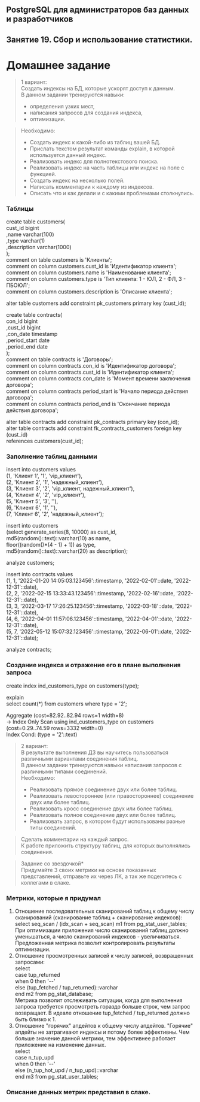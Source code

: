 ## PostgreSQL для администраторов баз данных и разработчиков ##  
## Занятие 19. Сбор и использование статистики. ##  
# Домашнее задание # 

>1 вариант:  
>Создать индексы на БД, которые ускорят доступ к данным.  
>В данном задании тренируются навыки:  
> * определения узких мест,  
> * написания запросов для создания индекса,  
> * оптимизации.  

>Необходимо:  
> * Создать индекс к какой-либо из таблиц вашей БД.  
> * Прислать текстом результат команды explain, в которой используется данный индекс.  
> * Реализовать индекс для полнотекстового поиска.  
> * Реализовать индекс на часть таблицы или индекс на поле с функцией.  
> * Создать индекс на несколько полей.  
> * Написать комментарии к каждому из индексов.  
> * Описать что и как делали и с какими проблемами столкнулись.  

### Таблицы ###
create table customers(  
   cust_id     bigint  
  ,name        varchar(100)  
  ,type        varchar(1)  
  ,description varchar(1000)  
);  
comment on table customers is 'Клиенты';  
comment on column customers.cust_id     is 'Идентификатор клиента';  
comment on column customers.name        is 'Наименование клиента';  
comment on column customers.type        is 'Тип клиента: 1 - ЮЛ, 2 - ФЛ, 3 - ПБОЮЛ';  
comment on column customers.description is 'Описание клиента';  

alter table customers add constraint pk_customers primary key (cust_id);  

create table contracts(  
   con_id       bigint  
  ,cust_id      bigint  
  ,con_date     timestamp  
  ,period_start date  
  ,period_end   date  
);  
comment on table contracts is 'Договоры';  
comment on column contracts.con_id       is 'Идентификатор договора';  
comment on column contracts.cust_id      is 'Идентификатор клиента';  
comment on column contracts.con_date     is 'Момент времени заключения договора';  
comment on column contracts.period_start is 'Начало периода действия договора';  
comment on column contracts.period_end   is 'Окончание периода действия договора';  

alter table contracts add constraint pk_contracts primary key (con_id);  
alter table contracts add constraint fk_contracts_customers foreign key (cust_id)  
  references customers(cust_id);  

### Заполнение таблиц данными ###

insert into customers values  
  (1, 'Клиент 1', '1', 'vip_клиент'),  
  (2, 'Клиент 2', '1', 'надежный_клиент'),  
  (3, 'Клиент 3', '2', 'vip_клиент, надежный_клиент'),  
  (4, 'Клиент 4', '2', 'vip_клиент'),  
  (5, 'Клиент 5', '3', ''),  
  (6, 'Клиент 6', '1', ''),  
  (7, 'Клиент 6', '2', 'надежный_клиент'); 
  
insert into customers  
 (select generate_series(8, 10000) as cust_id,  
    md5(random()::text)::varchar(10) as name,  
    floor((random()*(4 - 1) + 1)) as type,  
    md5(random()::text)::varchar(20) as description);  
 
analyze customers;  

insert into contracts values  
  (1, 1, '2022-01-20 14:05:03.123456'::timestamp, '2022-02-01'::date, '2022-12-31'::date),  
  (2, 2, '2022-02-15 13:33:43.123456'::timestamp, '2022-02-16'::date, '2022-12-31'::date),   
  (3, 3, '2022-03-17 17:26:25.123456'::timestamp, '2022-03-18'::date, '2022-12-31'::date),   
  (4, 6, '2022-04-01 11:57:06.123456'::timestamp, '2022-04-01'::date, '2022-12-31'::date),   
  (5, 7, '2022-05-12 15:07:32.123456'::timestamp, '2022-06-01'::date, '2022-12-31'::date);  

 analyze contracts;   

### Создание индекса и отражение его в плане выполнения запроса ###

create index ind_customers_type on customers(type);  

explain  
  select count(*) from customers where type = '2';  

Aggregate  (cost=82.92..82.94 rows=1 width=8)  
  ->  Index Only Scan using ind_customers_type on customers  (cost=0.29..74.59 rows=3332 width=0)  
        Index Cond: (type = '2'::text)  

>2 вариант:  
>В результате выполнения ДЗ вы научитесь пользоваться различными вариантами соединения таблиц.  
>В данном задании тренируются навыки написания запросов с различными типами соединений.  
>Необходимо:  
> * Реализовать прямое соединение двух или более таблиц.  
> * Реализовать левостороннее (или правостороннее) соединение двух или более таблиц.  
> * Реализовать кросс соединение двух или более таблиц.  
> * Реализовать полное соединение двух или более таблиц.  
> * Реализовать запрос, в котором будут использованы разные типы соединений.  

>Сделать комментарии на каждый запрос.  
>К работе приложить структуру таблиц, для которых выполнялись соединения.  

>Задание со звездочкой*  
>Придумайте 3 своих метрики на основе показанных представлений, отправьте их через ЛК, а так же поделитесь с коллегами в слаке.  

### Метрики, которые я придумал ###

1. Отношение последовательных сканирований таблиц к общему числу сканирований (сканирование таблиц + сканирование индексов):  
select seq_scan / (idx_scan + seq_scan) m1 from pg_stat_user_tables;  
При оптимизации приложения число сканирований таблиц должно уменьшаться, а число сканирований индексов - увеличиваться. Предложенная метрика позволит контролировать результаты оптимизации.  
2. Отношение просмотренных записей к числу записей, возвращенных запросами:  
select  
  case tup_returned  
    when 0 then '--'  
    else (tup_fetched / tup_returned)::varchar  
  end m2 from pg_stat_database;  
Метрика позволит отслеживать ситуации, когда для выполнения запроса требуется просмотреть гораздо больше строк, чем запрос возвращает. В идеале отношение tup_fetched / tup_returned должно быть близко к 1.  
3. Отношение "горячих" апдейтов к общему числу апдейтов. "Горячие" апдейты не затрагивают индексы и потому более эффективны. Чем больше значение данной метрики, тем эффективнее работает приложение на изменение данных.  
select  
  case n_tup_upd  
    when 0 then '--'  
    else (n_tup_hot_upd / n_tup_upd)::varchar  
  end m3 from pg_stat_user_tables;  

### Описание данных метрик представил в слаке. ###
